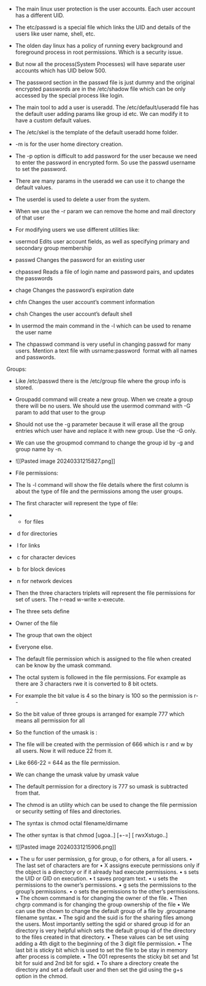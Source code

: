 - The main linux user protection is the user accounts. Each user account has a different UID.
- The etc/passwd is a special file which links the UID and details of the users like user name, shell, etc.
- The olden day linux has a policy of running every background and foreground process in root permissions. Which is a security issue.
- But now all the process(System Processes) will have separate user accounts which has UID below 500.
- The password section in the passwd file is just dummy and the original encrypted passwords are in the /etc/shadow file which can be only accessed by the special process like login.
- The main tool to add a user is useradd. The /etc/default/useradd file has the default user adding params like group id etc. We can modify it to have a custom default values.
- The /etc/skel is the template of the default useradd home folder.
- -m is for the user home directory creation.
- The -p option is difficult to add password for the user because we need to enter the password in encrypted form. So use the passwd username to set the password.
- There are many params in the useradd we can use it to change the default values.
- The userdel is used to delete a user from the system.
- When we use the -r param we can remove the home and mail directory of that user
- For modifying users we use different utilities like:

- usermod Edits user account fields, as well as specifying primary and secondary group membership
- passwd Changes the password for an existing user
- chpasswd Reads a file of login name and password pairs, and updates the passwords
- chage Changes the password’s expiration date
- chfn Changes the user account’s comment information
- chsh Changes the user account’s default shell

- In usermod the main command in the -l which can be used to rename the user name
- The chpasswd command is very useful in changing passwd for many users. Mention a text file with usrname:password  format with all names and passwords.

Groups:

- Like /etc/passwd there is the /etc/group file where the group info is stored.
- Groupadd command will create a new group. When we create a group there will be no users. We should use the usermod command with -G param to add that user to the group
- Should not use the -g parameter because it will erase all the group entries which user have and replace it with new group. Use the -G only.
- We can use the groupmod command to change the group id by -g and group name by -n.
- ![[Pasted image 20240331215827.png]]
- File permissions:

- The ls -l command will show the file details where the first column is about the type of file and the permissions among the user groups.
- The first character will represent the type of file:

- - for files
-  d for directories
-  l for links
-  c for character devices
-  b for block devices
-  n for network devices

- Then the three characters triplets will represent the file permissions for set of users. The r-read w-write x-execute.
- The three sets define

- Owner of the file
- The group that own the object
- Everyone else.

- The default file permission which is assigned to the file when created can be know by the umask command.
- The octal system is followed in the file permissions. For example as there are 3 characters rwe it is converted to 8 bit octets.
- For example the bit value is 4 so the binary is 100 so the permission is r--
- So the bit value of three groups is arranged for example 777 which means all permission for all
- So the function of the umask is :

- The file will be created with the permission of 666 which is r and w by all users. Now it will reduce 22 from it.
- Like 666-22 = 644 as the file permission.

- We can change the umask value by umask value
- The default permission for a directory is 777 so umask is subtracted from that.
- The chmod is an utility which can be used to change the file permission or security setting of files and directories.
- The syntax is chmod octal filename/dirname
- The other syntax is that chmod [ugoa..] [+-=] [ rwxXstugo..]
- ![[Pasted image 20240331215906.png]]
- • The u for user permission, g for group, o for others, a for all users.
	• The last set of characters are for 
		• X assigns execute permissions only if the object is a directory or if it already had
		execute permissions.
		• s sets the UID or GID on execution.
		• t saves program text.
		• u sets the permissions to the owner’s permissions.
		• g sets the permissions to the group’s permissions.
		• o sets the permissions to the other’s permissions.
	• The chown command is for changing the owner of the file.
	• Then chgrp command is for changing the group ownership of the file
	• We can use the chown to change the default group of a file by .groupname filename syntax.
	• The sgid and the suid is for the sharing files among the users. Most importantly setting the sgid or shared group id for an directory is very helpful which sets the default group id of the directory to the files created in that directory.
	• These values can be set using adding a 4th digit to the beginning of the 3 digit file permission.
	• The last bit is sticky bit which is used to set the file to be stay in memory after process is complete. 
	• The 001 represents the sticky bit set and 1st bit for suid and 2nd bit for sgid.
	• To share a directory create the directory and set a default user and then set the gid using the g+s option in the chmod.
